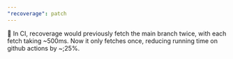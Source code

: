 ```yaml
---
"recoverage": patch
---
```


🚀 In CI, recoverage would previously fetch the main branch twice, with each fetch taking ~500ms. Now it only fetches once, reducing running time on github actions by ~;25%.

